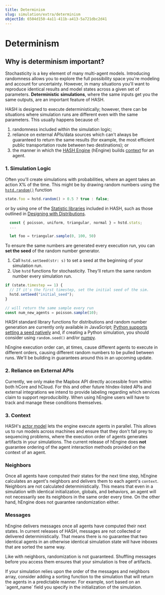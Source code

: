 ```yaml
---
title: Determinism
slug: simulation/extra/determinism
objectId: 6504d150-4a11-411b-a413-5a721dbc2d41
---
```


# Determinism

## Why is determinism important?

Stochasticity is a key element of many multi-agent models. Introducing randomness allows you to explore the full possibility space you're modeling and account for uncertainty. However, in many situations you'll want to reproduce identical results and model states across a given set of parameters. **Deterministic** **simulations**, where the same inputs get you the same outputs, are an important feature of HASH.

HASH is designed to execute deterministically; however, there can be situations where simulation runs are different even with the same parameters. This usually happens because of:

1.  randomness included within the simulation logic;
1.  reliance on external APIs/data sources which can't always be guaranteed to return the same results \(for example, the most efficient public transportation route between two destinations\); or
1.  the manner in which the [HASH Engine](/platform/engine) (hEngine) builds [context](/docs/simulation/creating-simulations/anatomy-of-an-agent/context) for an agent.

### 1. Simulation Logic

Often you'll create simulations with probabilities, where an agent takes an action X% of the time. This might be by drawing random numbers using the [`hstd.random()`](/docs/simulation/creating-simulations/libraries/hash/random#random) function

<Tabs>
<Tab title="JavaScript" >

```javascript
state.foo = hstd.random() > 0.5 ? true : false;
```

</Tab>
</Tabs>

or by using one of the [Statistic libraries](/docs/simulation/creating-simulations/libraries#hash-standard-library) included in HASH, such as those outlined in [Designing with Distributions](/docs/simulation/concepts/designing-with-distributions).

<Tabs>
<Tab title="JavaScript" >

```javascript
  const { poisson, uniform, triangular, normal } = hstd.stats;
  ...

  let foo = triangular.sample(0, 100, 50)
```

</Tab>
</Tabs>

To ensure the same numbers are generated every execution run, you can **set the seed** of the random number generator.

1.  Call `hstd.setSeed(str: s)` to set a seed at the beginning of your simulation run.
1.  Use `hstd` functions for stochasticity. They'll return the same random number every simulation run.

<Tabs>
<Tab title="JavaScript" >

```javascript
if (state.timestep == 1) {
  // If it's the first timestep, set the initial seed of the sim.
  hstd.setSeed("initial_seed");
}

// will return the same sample every run
const num_new_agents = poisson.sample(10);
```

</Tab>
</Tabs>

<Embed url="https://hash.ai/@hash/determinism" caption="An example simulation demonstrating Determinism" />

HASH standard library functions for distributions and random number generation are currently only available in JavaScript; [Python supports setting a seed natively](https://docs.python.org/3/library/random.html) and, if creating a Python simulation, you should consider using `random.seed()` and/or [numpy](/docs/simulation/creating-simulations/libraries/python-packages).

<Hint style="warning">
hEngine execution order can, at times, cause different agents to execute in different orders, causing different random numbers to be pulled between runs. We'll be building in guarantees around this in an upcoming update.
</Hint>

### 2. Reliance on External APIs

Currently, we only make the Mapbox API directly accessible from within both hCore and hCloud. For this and other future hIndex-listed APIs and external integrations we intend to provide labeling regarding which services claim to support reproducibility. When using hEngine users will have to track and manage these conditions themselves.

### 3. Context

HASH's [actor model](/wiki/actor-model) lets the engine execute agents in parallel. This allows us to run models across machines and ensure that they don't fall prey to sequencing problems, where the execution order of agents generates artifacts in your simulations. The current release of hEngine does **not** guarantee ordering of the agent interaction methods provided on the context of an agent.

### Neighbors

Once all agents have computed their states for the next time step, hEngine calculates an agent's neighbors and delivers them to each agent's `context`. Neighbors are not calculated deterministically. This means that even in a simulation with identical initialization, globals, and behaviors, an agent will not necessarily see its neighbors in the same order every time. On the other hand, hEngine does not guarantee randomization either.

### Messages

hEngine delivers messages once all agents have computed their next states. In current releases of HASH, messages are not collected or delivered deterministically. That means there is no guarantee that two identical agents in an otherwise identical simulation state will have inboxes that are sorted the same way.

Like with neighbors, randomization is not guaranteed. Shuffling messages before you access them ensures that your simulation is free of artifacts.

<Hint style="info">
If your simulation relies upon the order of the messages and neighbors array, consider adding a sorting function to the simulation that will return the agents in a predictable manner. For example, sort based on an `agent_name` field you specify in the initialization of the simulation.
</Hint>
